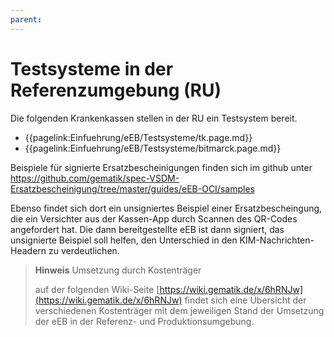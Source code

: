 ```yaml
---
parent:
---
```

# Testsysteme in der Referenzumgebung (RU)

Die folgenden Krankenkassen stellen in der RU ein Testsystem bereit.

* {{pagelink:Einfuehrung/eEB/Testsysteme/tk.page.md}}
* {{pagelink:Einfuehrung/eEB/Testsysteme/bitmarck.page.md}}

Beispiele für signierte Ersatzbescheinigungen finden sich im github unter https://github.com/gematik/spec-VSDM-Ersatzbescheinigung/tree/master/guides/eEB-OCI/samples

Ebenso findet sich dort ein unsigniertes Beispiel einer Ersatzbescheingung, die ein Versichter aus der Kassen-App durch Scannen des QR-Codes angefordert hat. Die dann bereitgestellte eEB ist dann signiert, das unsignierte Beispiel soll helfen, den Unterschied in den KIM-Nachrichten-Headern zu verdeutlichen.

> **Hinweis** Umsetzung durch Kostenträger
>
> auf der folgenden Wiki-Seite [https://wiki.gematik.de/x/6hRNJw](https://wiki.gematik.de/x/6hRNJw) findet sich eine Übersicht der verschiedenen Kostenträger mit dem jeweiligen Stand der Umsetzung der eEB in der Referenz- und Produktionsumgebung.
